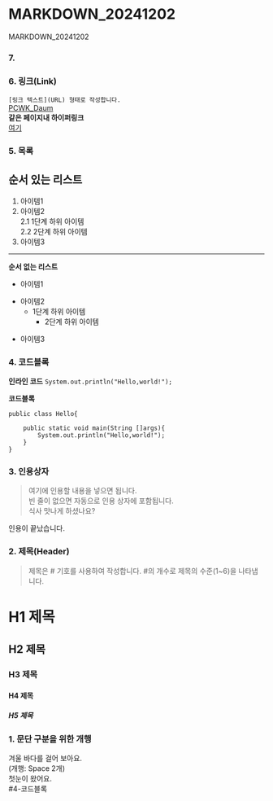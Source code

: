 # MARKDOWN_20241202
MARKDOWN_20241202

### 7. 


### 6. 링크(Link)
`[링크 텍스트](URL) 형태로 작성합니다.`   
[PCWK_Daum](https://cafe.daum.net/pcwk)  
**같은 페이지내 하이퍼링크**  
[여기](#4-코드블록)  



### 5. 목록

**순서 있는 리스트**
---
1. 아이템1  
2. 아이템2  
   2.1 1단계 하위 아이템  
   2.2 2단계 하위 아이템  
3. 아이템3  
***

**순서 없는 리스트**
- 아이템1  
+ 아이템2  
  - 1단계 하위 아이템  
    * 2단계 하위 아이템  
* 아이템3


### 4. 코드블록
**인라인 코드**
`System.out.println("Hello,world!");`


**코드블록**
```
public class Hello{

	public static void main(String []args){
		System.out.println("Hello,world!");
	}
}
```


### 3. 인용상자
>여기에 인용할 내용을 넣으면 됩니다.  
>빈 줄이 없으면 자동으로 인용 상자에 포함됩니다.  
식사 맛나게 하셨나요?  

인용이 끝났습니다.

### 2. 제목(Header)
>제목은 # 기호를 사용하여 작성합니다. #의 개수로 제목의 수준(1~6)을 나타냅니다.

# H1 제목
## H2 제목
### H3 제목
#### H4 제목
##### H5 제목

### 1. 문단 구분을 위한 개행
겨울 바다를 걸어 보아요.  
(개행: Space 2개)  
첫눈이 왔어요.  
#4-코드블록
